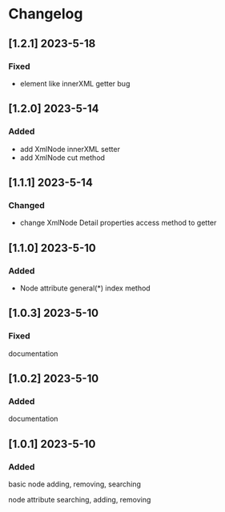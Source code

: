 # Changelog

## [1.2.1] 2023-5-18
### Fixed

- element like <xxx/> innerXML getter bug

## [1.2.0] 2023-5-14
### Added

- add XmlNode innerXML setter
- add XmlNode cut method


## [1.1.1] 2023-5-14
### Changed

- change XmlNode Detail properties access method to getter


## [1.1.0] 2023-5-10
### Added

- Node attribute general(*) index method

## [1.0.3] 2023-5-10
### Fixed

documentation

## [1.0.2] 2023-5-10
### Added

documentation

## [1.0.1] 2023-5-10
### Added

basic node adding, removing, searching

node attribute searching, adding, removing

